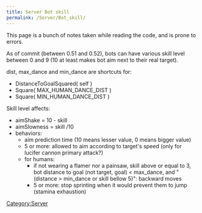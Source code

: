 ```yaml
---
title: Server Bot skill
permalink: /Server/Bot_skill/
---
```


This page is a bunch of notes taken while reading the code, and is prone
to errors.

As of commit (between 0.51 and 0.52), bots can have various skill level
between 0 and 9 (10 at least makes bot aim next to their real target).

dist, max_dance and min_dance are shortcuts for:

- DistanceToGoalSquared( self )
- Square( MAX_HUMAN_DANCE_DIST )
- Square( MIN_HUMAN_DANCE_DIST )

Skill level affects:

- aimShake = 10 - skill
- aimSlowness = skill /10
- behaviors:
  - aim prediction time (10 means lesser value, 0 means bigger value)
  - 5 or more: allowed to aim according to target's speed (only for
    lucifer cannon primary attack?)
  - for humans:
    - if not wearing a flamer nor a painsaw, skill above or equal to 3,
      bot distance to goal (not target, goal) \< max_dance, and
      "(distance \> min_dance or skill bellow 5)": backward moves
    - 5 or more: stop sprinting when it would prevent them to jump
      (stamina exhaustion)

[Category:Server](Category:Server "wikilink")
